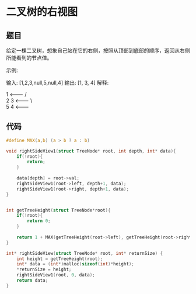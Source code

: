 # 二叉树的右视图

## 题目

给定一棵二叉树，想象自己站在它的右侧，按照从顶部到底部的顺序，返回从右侧所能看到的节点值。

示例:

输入: [1,2,3,null,5,null,4]
输出: [1, 3, 4]
解释:

   1            <---
 /   \
2     3         <---
 \     \
  5     4       <---

## 代码

```c
#define MAX(a,b) (a > b ? a : b)

void rightSideView1(struct TreeNode* root, int depth, int* data){
    if(!root){
        return;
    }
    
    data[depth] = root->val;
    rightSideView1(root->left, depth+1, data);
    rightSideView1(root->right, depth+1, data);
}


int getTreeHeight(struct TreeNode*root){
    if(!root){
        return 0;
    }
    
    return 1 + MAX(getTreeHeight(root->left), getTreeHeight(root->right));
}

int* rightSideView(struct TreeNode* root, int* returnSize) {
    int height = getTreeHeight(root);
    int* data = (int*)malloc(sizeof(int)*height);
    *returnSize = height;
    rightSideView1(root, 0, data);
    return data;
}
```
